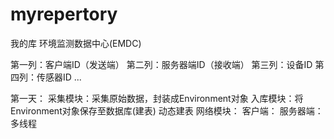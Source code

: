 # myrepertory
我的库
环境监测数据中心(EMDC)

第一列：客户端ID（发送端）
第二列：服务器端ID（接收端）
第三列：设备ID
第四列：传感器ID
...

第一天：
	采集模块：采集原始数据，封装成Environment对象
	入库模块：将Environment对象保存至数据库(建表)
		动态建表
	网络模块：
		客户端：
		服务器端：多线程
	
